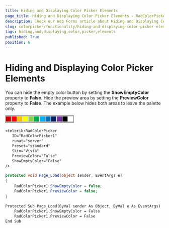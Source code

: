 ```yaml
---
title: Hiding and Displaying Color Picker Elements
page_title: Hiding and Displaying Color Picker Elements - RadColorPicker
description: Check our Web Forms article about Hiding and Displaying Color Picker Elements.
slug: colorpicker/functionality/hiding-and-displaying-color-picker-elements
tags: hiding,and,displaying,color,picker,elements
published: True
position: 6
---
```


# Hiding and Displaying Color Picker Elements





You can hide the empty color button by setting the **ShowEmptyColor** property to **False**. Hide the preview area by setting the **PreviewColor** property to **False**. The example below hides both areas to leave the palette only.
 

![](images/radcolorpicker015.png)

````ASP.NET
<telerik:RadColorPicker
   ID="RadColorPicker1"
   runat="server"
   Preset="standard"
   Skin="Vista"
   PreviewColor="False"
   ShowEmptyColor="False"
/> 
````





````C#
protected void Page_Load(object sender, EventArgs e)
{
	RadColorPicker1.ShowEmptyColor = false;
	RadColorPicker1.PreviewColor = false;
} 
````
````VB
Protected Sub Page_Load(ByVal sender As Object, ByVal e As EventArgs)
	RadColorPicker1.ShowEmptyColor = False
	RadColorPicker1.PreviewColor = False
End Sub
````

